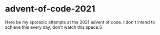 # advent-of-code-2021

Here be my sporadic attempts at the 2021 advent of code. I don't intend to achieve this every day, don't watch this space.S